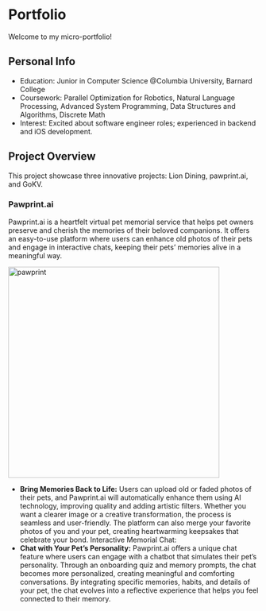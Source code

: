 # Portfolio
Welcome to my micro-portfolio!

## Personal Info
- Education: Junior in Computer Science @Columbia University, Barnard College
- Coursework: Parallel Optimization for Robotics, Natural Language Processing, Advanced System Programming, Data Structures and Algorithms, Discrete Math
- Interest: Excited about software engineer roles; experienced in backend and iOS development.

## Project Overview
This project showcase three innovative projects: Lion Dining, pawprint.ai, and GoKV.

### Pawprint.ai 
Pawprint.ai is a heartfelt virtual pet memorial service that helps pet owners preserve and cherish the memories of their beloved companions. It offers an easy-to-use platform where users can enhance old photos of their pets and engage in interactive chats, keeping their pets’ memories alive in a meaningful way.

<img width="425" alt="pawprint" src="https://github.com/user-attachments/assets/1caa2e8c-8178-449b-bbcf-a3bffa250352">

- **Bring Memories Back to Life:** Users can upload old or faded photos of their pets, and Pawprint.ai will automatically enhance them using AI technology, improving quality and adding artistic filters. Whether you want a clearer image or a creative transformation, the process is seamless and user-friendly. The platform can also merge your favorite photos of you and your pet, creating heartwarming keepsakes that celebrate your bond.
Interactive Memorial Chat:
- **Chat with Your Pet’s Personality:** Pawprint.ai offers a unique chat feature where users can engage with a chatbot that simulates their pet’s personality. Through an onboarding quiz and memory prompts, the chat becomes more personalized, creating meaningful and comforting conversations. By integrating specific memories, habits, and details of your pet, the chat evolves into a reflective experience that helps you feel connected to their memory.


